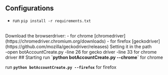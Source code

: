 ## Configurations
  - run `pip install -r requirements.txt`
<br>
Download the browserdriver:
 - for chrome [chromedriver] (https://chromedriver.chromium.org/downloads) 
 - for firefox [geckodriver] (https://github.com/mozilla/geckodriver/releases)
Setting it in the path<br>
  -open botAccountCreate.py
    -line 26 for gecko driver
    -line 33 for chrome driver
## Starting 
run <strong>`python botAccountCreate.py --chrome`</strong> for chrome

run <strong>`python botAccountCreate.py --firefox`</strong> for firefox 
